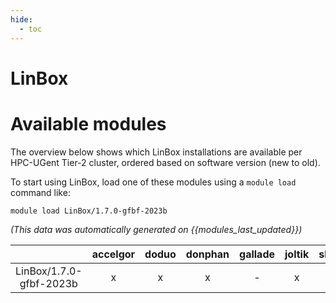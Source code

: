 ```yaml
---
hide:
  - toc
---
```


LinBox
======

# Available modules


The overview below shows which LinBox installations are available per HPC-UGent Tier-2 cluster, ordered based on software version (new to old).

To start using LinBox, load one of these modules using a `module load` command like:

```shell
module load LinBox/1.7.0-gfbf-2023b
```

*(This data was automatically generated on {{modules_last_updated}})*  

| |accelgor|doduo|donphan|gallade|joltik|shinx|skitty|
| :---: | :---: | :---: | :---: | :---: | :---: | :---: | :---: |
|LinBox/1.7.0-gfbf-2023b|x|x|x|-|x|-|-|
